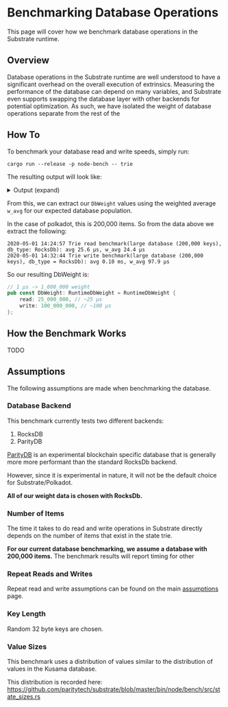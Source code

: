 # Benchmarking Database Operations

This page will cover how we benchmark database operations in the Substrate runtime.

## Overview

Database operations in the Substrate runtime are well understood to have a significant overhead on the overall execution of extrinsics.
Measuring the performance of the database can depend on many variables, and Substrate even supports swapping the database layer with other backends for potential optimization.
As such, we have isolated the weight of database operations separate from the rest of the

## How To

To benchmark your database read and write speeds, simply run:

```
cargo run --release -p node-bench -- trie
```

The resulting output will look like:

<details>
<summary> Output (expand)</summary>

```
2020-05-01 14:23:44 Starting Trie read benchmark(empty database (200 keys), db_type: RocksDb)
2020-05-01 14:23:45 Trie read benchmark(empty database (200 keys), db_type: RocksDb): avg 6.1 µs, w_avg 6.1 µs
2020-05-01 14:23:45 Starting Trie read benchmark(empty database (200 keys), db_type: ParityDb)
2020-05-01 14:23:45 Trie read benchmark(empty database (200 keys), db_type: ParityDb): avg 3.9 µs, w_avg 3.9 µs
2020-05-01 14:23:45 Starting Trie read benchmark(smallest database (1,000 keys), db_type: RocksDb)
2020-05-01 14:23:45 Trie read benchmark(smallest database (1,000 keys), db_type: RocksDb): avg 7.6 µs, w_avg 7.6 µs
2020-05-01 14:23:45 Starting Trie read benchmark(smallest database (1,000 keys), db_type: ParityDb)
2020-05-01 14:23:46 Trie read benchmark(smallest database (1,000 keys), db_type: ParityDb): avg 4.6 µs, w_avg 4.6 µs
2020-05-01 14:23:46 Starting Trie read benchmark(small database (10,000 keys), db_type: RocksDb)
2020-05-01 14:23:48 Trie read benchmark(small database (10,000 keys), db_type: RocksDb): avg 21.2 µs, w_avg 19.0 µs
2020-05-01 14:23:48 Starting Trie read benchmark(small database (10,000 keys), db_type: ParityDb)
2020-05-01 14:23:50 Trie read benchmark(small database (10,000 keys), db_type: ParityDb): avg 5.7 µs, w_avg 5.6 µs
2020-05-01 14:23:50 Starting Trie read benchmark(medium database (100,000 keys), db_type: RocksDb)
2020-05-01 14:24:08 Trie read benchmark(medium database (100,000 keys), db_type: RocksDb): avg 21.8 µs, w_avg 20.3 µs
2020-05-01 14:24:08 Starting Trie read benchmark(medium database (100,000 keys), db_type: ParityDb)
2020-05-01 14:24:20 Trie read benchmark(medium database (100,000 keys), db_type: ParityDb): avg 7.4 µs, w_avg 7.3 µs
2020-05-01 14:24:20 Starting Trie read benchmark(large database (200,000 keys), db_type: RocksDb)
2020-05-01 14:24:57 Trie read benchmark(large database (200,000 keys), db_type: RocksDb): avg 25.6 µs, w_avg 24.4 µs
2020-05-01 14:24:57 Starting Trie read benchmark(large database (200,000 keys), db_type: ParityDb)
2020-05-01 14:25:20 Trie read benchmark(large database (200,000 keys), db_type: ParityDb): avg 7.8 µs, w_avg 7.7 µs
2020-05-01 14:25:20 Starting Trie read benchmark(huge database (1,000,000 keys), db_type: RocksDb)
2020-05-01 14:29:51 Trie read benchmark(huge database (1,000,000 keys), db_type: RocksDb): avg 4.782966 ms, w_avg 4.781659 ms
2020-05-01 14:29:51 Starting Trie read benchmark(huge database (1,000,000 keys), db_type: ParityDb)
2020-05-01 14:31:35 Trie read benchmark(huge database (1,000,000 keys), db_type: ParityDb): avg 8.6 µs, w_avg 8.6 µs
2020-05-01 14:31:35 Starting Trie write benchmark(empty database (200 keys), db_type = RocksDb)
2020-05-01 14:31:35 Trie write benchmark(empty database (200 keys), db_type = RocksDb): avg 43.2 µs, w_avg 43.2 µs
2020-05-01 14:31:35 Starting Trie write benchmark(empty database (200 keys), db_type = ParityDb)
2020-05-01 14:31:36 Trie write benchmark(empty database (200 keys), db_type = ParityDb): avg 30.3 µs, w_avg 30.1 µs
2020-05-01 14:31:36 Starting Trie write benchmark(smallest database (1,000 keys), db_type = RocksDb)
2020-05-01 14:31:36 Trie write benchmark(smallest database (1,000 keys), db_type = RocksDb): avg 52.8 µs, w_avg 52.6 µs
2020-05-01 14:31:36 Starting Trie write benchmark(smallest database (1,000 keys), db_type = ParityDb)
2020-05-01 14:31:36 Trie write benchmark(smallest database (1,000 keys), db_type = ParityDb): avg 34.5 µs, w_avg 33.7 µs
2020-05-01 14:31:36 Starting Trie write benchmark(small database (10,000 keys), db_type = RocksDb)
2020-05-01 14:31:38 Trie write benchmark(small database (10,000 keys), db_type = RocksDb): avg 93.1 µs, w_avg 77.6 µs
2020-05-01 14:31:38 Starting Trie write benchmark(small database (10,000 keys), db_type = ParityDb)
2020-05-01 14:31:40 Trie write benchmark(small database (10,000 keys), db_type = ParityDb): avg 39.3 µs, w_avg 38.8 µs
2020-05-01 14:31:40 Starting Trie write benchmark(medium database (100,000 keys), db_type = RocksDb)
2020-05-01 14:31:57 Trie write benchmark(medium database (100,000 keys), db_type = RocksDb): avg 0.12 ms, w_avg 0.10 ms
2020-05-01 14:31:57 Starting Trie write benchmark(medium database (100,000 keys), db_type = ParityDb)
2020-05-01 14:32:09 Trie write benchmark(medium database (100,000 keys), db_type = ParityDb): avg 45.7 µs, w_avg 45.4 µs
2020-05-01 14:32:09 Starting Trie write benchmark(large database (200,000 keys), db_type = RocksDb)
2020-05-01 14:32:44 Trie write benchmark(large database (200,000 keys), db_type = RocksDb): avg 0.10 ms, w_avg 97.9 µs
2020-05-01 14:32:44 Starting Trie write benchmark(large database (200,000 keys), db_type = ParityDb)
2020-05-01 14:33:06 Trie write benchmark(large database (200,000 keys), db_type = ParityDb): avg 47.5 µs, w_avg 46.5 µs
2020-05-01 14:33:06 Starting Trie write benchmark(huge database (1,000,000 keys), db_type = RocksDb)
2020-05-01 14:37:13 Trie write benchmark(huge database (1,000,000 keys), db_type = RocksDb): avg 3.722181 ms, w_avg 3.724226 ms
2020-05-01 14:37:13 Starting Trie write benchmark(huge database (1,000,000 keys), db_type = ParityDb)
2020-05-01 14:38:57 Trie write benchmark(huge database (1,000,000 keys), db_type = ParityDb): avg 50.6 µs, w_avg 50.5 µs
```
</details>

From this, we can extract our `DbWeight` values using the weighted average `w_avg` for our expected database population.

In the case of polkadot, this is 200,000 items. So from the data above we extract the following:

```
2020-05-01 14:24:57 Trie read benchmark(large database (200,000 keys), db_type: RocksDb): avg 25.6 µs, w_avg 24.4 µs
2020-05-01 14:32:44 Trie write benchmark(large database (200,000 keys), db_type = RocksDb): avg 0.10 ms, w_avg 97.9 µs
```

So our resulting DbWeight is:

```rust
// 1 µs -> 1_000_000 weight
pub const DbWeight: RuntimeDbWeight = RuntimeDbWeight {
	read: 25_000_000, // ~25 µs
	write: 100_000_000, // ~100 µs
};
```

## How the Benchmark Works

TODO

## Assumptions

The following assumptions are made when benchmarking the database.

### Database Backend

This benchmark currently tests two different backends:

1. RocksDB
2. ParityDB

[ParityDB](https://github.com/paritytech/parity-db) is an experimental blockchain specific database that is generally more more performant than the standard RocksDb backend.

However, since it is experimental in nature, it will not be the default choice for Substrate/Polkadot.

**All of our weight data is chosen with RocksDb.**

### Number of Items

The time it takes to do read and write operations in Substrate directly depends on the number of items that exist in the state trie.

**For our current database benchmarking, we assume a database with 200,000 items.** The benchmark results will report timing for other

### Repeat Reads and Writes

Repeat read and write assumptions can be found on the main [assumptions](assumptions.md) page.

### Key Length

Random 32 byte keys are chosen.

### Value Sizes

This benchmark uses a distribution of values similar to the distribution of values in the Kusama database.

This distribution is recorded here: https://github.com/paritytech/substrate/blob/master/bin/node/bench/src/state_sizes.rs
